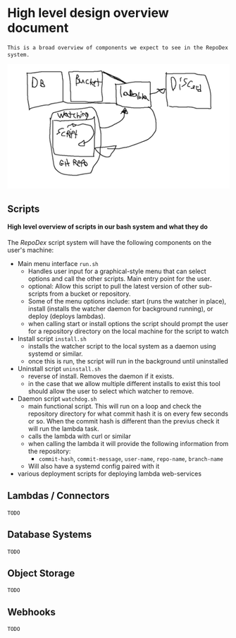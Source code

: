 # High level design overview document

    This is a broad overview of components we expect to see in the RepoDex system.

![system overview graphic](./assets/graph.png)

## Scripts

#### High level overview of scripts in our bash system and what they do

The _RepoDex_ script system will have the following components on the user's machine:

- Main menu interface `run.sh`
  - Handles user input for a graphical-style menu that can select options and call the other scripts. Main entry point for the user.
  - optional: Allow this script to pull the latest version of other sub-scripts from a bucket or repository.
  - Some of the menu options include: start (runs the watcher in place), install (installs the watcher daemon for background running), or deploy (deploys lambdas).
  - when calling start or install options the script should prompt the user for a repository directory on the local machine for the script to watch
- Install script `install.sh`
  - installs the watcher script to the local system as a daemon using systemd or similar.
  - once this is run, the script will run in the background until uninstalled
- Uninstall script `uninstall.sh`
  - reverse of install. Removes the daemon if it exists.
  - in the case that we allow multiple different installs to exist this tool should allow the user to select which watcher to remove.
- Daemon script `watchdog.sh`
  - main functional script. This will run on a loop and check the repository directory for what commit hash it is on every few seconds or so. When the commit hash is different than the previus check it will run the lambda task.
  - calls the lambda with curl or similar
  - when calling the lambda it will provide the following information from the repository:
    - `commit-hash`, `commit-message`, `user-name`, `repo-name`, `branch-name`
  - Will also have a systemd config paired with it
- various deployment scripts for deploying lambda web-services

## Lambdas / Connectors

    TODO

## Database Systems

    TODO

## Object Storage

    TODO

## Webhooks

    TODO
